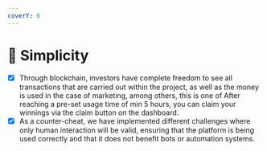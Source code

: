 ```yaml
---
coverY: 0
---
```


# 📳 Simplicity

* [x] Through blockchain, investors have complete freedom to see all transactions that are carried out within the project, as well as the money is used in the case of marketing, among others, this is one of After reaching a pre-set usage time of min 5 hours, you can claim your winnings via the claim button on the dashboard.
* [x] As a counter-cheat, we have implemented different challenges where only human interaction will be valid, ensuring that the platform is being used correctly and that it does not benefit bots or automation systems.
